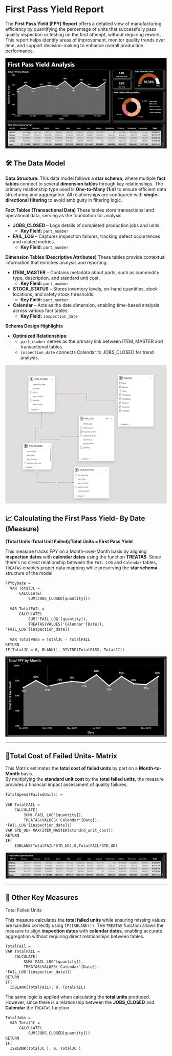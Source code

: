 # First Pass Yield Report

The **First Pass Yield (FPY) Report** offers a detailed view of manufacturing efficiency by quantifying the percentage of units that successfully pass quality inspection or testing on the first attempt, without requiring rework. This report helps identify areas of improvement, monitor quality trends over time, and support decision-making to enhance overall production performance.

![FPY Report](https://raw.githubusercontent.com/louisehealey/FirstPassYield/main/FirstPassYieldReport.png)

## 🛠️ The Data Model

**Data Structure:** 
This data model follows a **star schema**, where multiple **fact tables** connect to several **dimension tables** through key relationships. The primary relationship type used is **One-to-Many (1:n)** to ensure efficient data structuring and aggregation. All relationships are configured with **single-directional filtering** to avoid ambiguity in filtering logic.


**Fact Tables (Transactional Data)**
These tables store transactional and operational data, serving as the foundation for analysis.

- **JOBS_CLOSED** – Logs details of completed production jobs and units.  
  - **Key Field:** `part_number`
- **FAIL_LOG** – Captures inspection failures, tracking defect occurrences and related metrics.  
  - **Key Field:** `part_number`

**Dimension Tables (Descriptive Attributes)**
These tables provide contextual information that enriches analysis and reporting.

- **ITEM_MASTER** – Contains metadata about parts, such as commodity type, description, and standard  unit cost.  
  - **Key Field:** `part_number`
- **STOCK_STATUS** – Stores inventory levels, on-hand quantities, stock locations, and safety stock thresholds.  
  - **Key Field:** `part_number`
- **Calendar** – Acts as the date dimension, enabling time-based analysis across various fact tables.  
  - **Key Field:** `inspection_date`

**Schema Design Highlights**
- **Optimized Relationships:**  
  - `part_number` serves as the primary link between ITEM_MASTER and transactional tables.  
  - `inspection_date` connects Calendar to JOBS_CLOSED for trend analysis.  

![FPY Report](https://raw.githubusercontent.com/louisehealey/FirstPassYield/main/FPY_Data_Model.png)


## 📈 Calculating the First Pass Yield- By Date (Measure)
**(Total Units-Total Unit Failed)/Total Units = First Pass Yield**

This measure tracks FPY on a Month-over-Month basis by aligning **inspection dates** with **calendar dates** using the function **TREATAS**. Since there's no direct relationship between the `FAIL_LOG` and `Calendar` tables, `TREATAS` enables proper data mapping while preserving the **star schema** structure of the model.
``` 
FPYbyDate =
  VAR TotalJC =
      CALCULATE(
          SUM(JOBS_CLOSED[quantity])) 

  VAR TotalFAIL =
      CALCULATE(
          SUM('FAIL_LOG'[quantity]),
          TREATAS(VALUES('Calendar'[Date]), 'FAIL_LOG'[inspection_date])

  VAR TotalPASS = TotalJC - TotalFAIL
RETURN
IF(TotalJC = 0, BLANK(), DIVIDE(TotalPASS, TotalJC))

 ``` 
<p align="center">
  <img src="https://raw.githubusercontent.com/louisehealey/FirstPassYield/main/FirstPassYield.gif">
</p>

---

## 🚨Total Cost of Failed Units- Matrix

This Matrix estimates the **total cost of failed units** by part on a **Month-to-Month** basis.  
By multiplying the **standard unit cost** by the **total failed units**, the measure provides a financial impact assessment of quality failures.
```
TotalSpend(FailedUnits) =

VAR TotalFAIL =
    CALCULATE(
        SUM('FAIL_LOG'[quantity]),
        TREATAS(VALUES('Calendar'[Date]), 'FAIL_LOG'[inspection_date]))
VAR STD_UD= MAX(ITEM_MASTER[standrd_unit_cost])
RETURN
IF(
    ISBLANK(TotalFAIL*STD_UD),0,TotalFAIL*STD_UD)

```
![FPY Report](https://raw.githubusercontent.com/louisehealey/FirstPassYield/main/TotalFailedCostMatrix.png)

---
## 🔑 Other Key Measures

Total Failed Units

This measure calculates the **total failed units** while ensuring missing values are handled correctly using `IF(ISBLANK())`. The `TREATAS` function allows the measure to align **inspection dates** with **calendar dates**, enabling accurate aggregation without requiring direct relationships between tables.

```
TotalFail =
VAR TotalFAIL =
    CALCULATE(
        SUM('FAIL_LOG'[quantity]),
        TREATAS(VALUES('Calendar'[Date]), 'FAIL_LOG'[inspection_date]))
RETURN
IF(
  ISBLANK(TotalFAIL), 0, TotalFAIL)
```
The same logic is applied when calculating the **total units** produced. However, since there is a relationship between the **JOBS_CLOSED** and **Calendar** the `TREATAS` function
```
TotalJobs =
  VAR TotalJC =
      CALCULATE(
          SUM(JOBS_CLOSED[quantity])) 
RETURN 
IF(
  ISBLANK(TotalJC ), 0, TotalJC )
```
